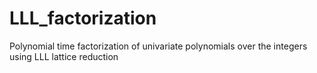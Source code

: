 LLL_factorization
=================

Polynomial time factorization of univariate polynomials over the integers using LLL lattice reduction
